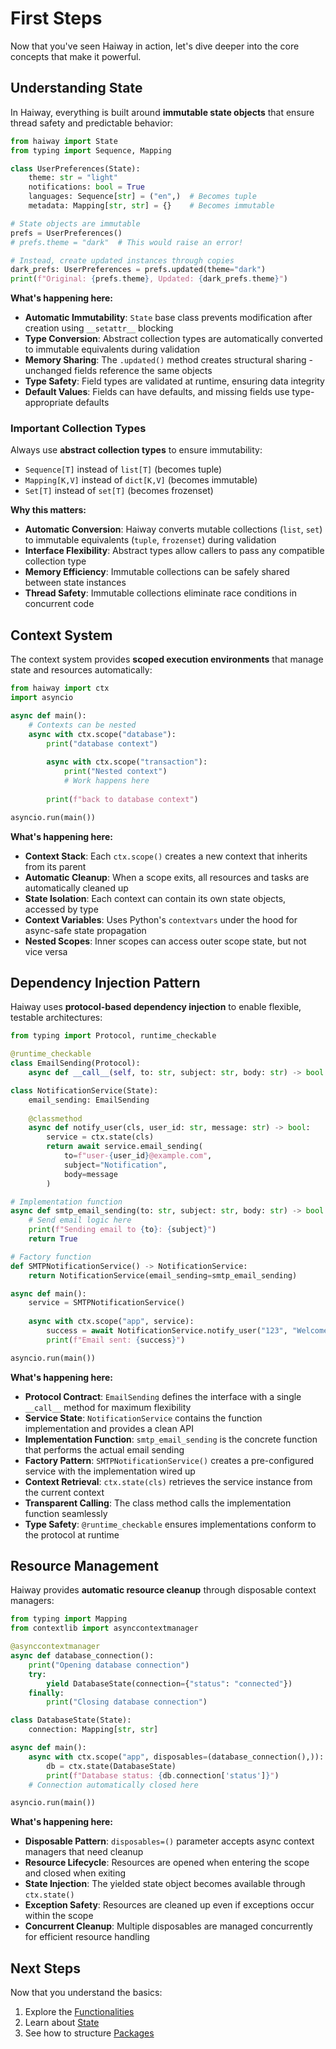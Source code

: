 # First Steps

Now that you've seen Haiway in action, let's dive deeper into the core concepts that make it
powerful.

## Understanding State

In Haiway, everything is built around **immutable state objects** that ensure thread safety and
predictable behavior:

```python
from haiway import State
from typing import Sequence, Mapping

class UserPreferences(State):
    theme: str = "light"
    notifications: bool = True
    languages: Sequence[str] = ("en",)  # Becomes tuple
    metadata: Mapping[str, str] = {}    # Becomes immutable

# State objects are immutable
prefs = UserPreferences()
# prefs.theme = "dark"  # This would raise an error!

# Instead, create updated instances through copies
dark_prefs: UserPreferences = prefs.updated(theme="dark")
print(f"Original: {prefs.theme}, Updated: {dark_prefs.theme}")
```

**What's happening here:**

- **Automatic Immutability**: `State` base class prevents modification after creation using
  `__setattr__` blocking
- **Type Conversion**: Abstract collection types are automatically converted to immutable
  equivalents during validation
- **Memory Sharing**: The `.updated()` method creates structural sharing - unchanged fields
  reference the same objects
- **Type Safety**: Field types are validated at runtime, ensuring data integrity
- **Default Values**: Fields can have defaults, and missing fields use type-appropriate defaults

### Important Collection Types

Always use **abstract collection types** to ensure immutability:

- `Sequence[T]` instead of `list[T]` (becomes tuple)
- `Mapping[K,V]` instead of `dict[K,V]` (becomes immutable)
- `Set[T]` instead of `set[T]` (becomes frozenset)

**Why this matters:**

- **Automatic Conversion**: Haiway converts mutable collections (`list`, `set`) to immutable
  equivalents (`tuple`, `frozenset`) during validation
- **Interface Flexibility**: Abstract types allow callers to pass any compatible collection type
- **Memory Efficiency**: Immutable collections can be safely shared between state instances
- **Thread Safety**: Immutable collections eliminate race conditions in concurrent code

## Context System

The context system provides **scoped execution environments** that manage state and resources
automatically:

```python
from haiway import ctx
import asyncio

async def main():
    # Contexts can be nested
    async with ctx.scope("database"):
        print("database context")
        
        async with ctx.scope("transaction"):
            print("Nested context")
            # Work happens here
            
        print(f"back to database context")

asyncio.run(main())
```

**What's happening here:**

- **Context Stack**: Each `ctx.scope()` creates a new context that inherits from its parent
- **Automatic Cleanup**: When a scope exits, all resources and tasks are automatically cleaned up
- **State Isolation**: Each context can contain its own state objects, accessed by type
- **Context Variables**: Uses Python's `contextvars` under the hood for async-safe state propagation
- **Nested Scopes**: Inner scopes can access outer scope state, but not vice versa

## Dependency Injection Pattern

Haiway uses **protocol-based dependency injection** to enable flexible, testable architectures:

```python
from typing import Protocol, runtime_checkable

@runtime_checkable
class EmailSending(Protocol):
    async def __call__(self, to: str, subject: str, body: str) -> bool: ...

class NotificationService(State):
    email_sending: EmailSending
    
    @classmethod
    async def notify_user(cls, user_id: str, message: str) -> bool:
        service = ctx.state(cls)
        return await service.email_sending(
            to=f"user-{user_id}@example.com",
            subject="Notification",
            body=message
        )

# Implementation function
async def smtp_email_sending(to: str, subject: str, body: str) -> bool:
    # Send email logic here
    print(f"Sending email to {to}: {subject}")
    return True

# Factory function
def SMTPNotificationService() -> NotificationService:
    return NotificationService(email_sending=smtp_email_sending)

async def main():
    service = SMTPNotificationService()
    
    async with ctx.scope("app", service):
        success = await NotificationService.notify_user("123", "Welcome!")
        print(f"Email sent: {success}")

asyncio.run(main())
```

**What's happening here:**

- **Protocol Contract**: `EmailSending` defines the interface with a single `__call__` method for
  maximum flexibility
- **Service State**: `NotificationService` contains the function implementation and provides a clean
  API
- **Implementation Function**: `smtp_email_sending` is the concrete function that performs the
  actual email sending
- **Factory Pattern**: `SMTPNotificationService()` creates a pre-configured service with the
  implementation wired up
- **Context Retrieval**: `ctx.state(cls)` retrieves the service instance from the current context
- **Transparent Calling**: The class method calls the implementation function seamlessly
- **Type Safety**: `@runtime_checkable` ensures implementations conform to the protocol at runtime

## Resource Management

Haiway provides **automatic resource cleanup** through disposable context managers:

```python
from typing import Mapping
from contextlib import asynccontextmanager

@asynccontextmanager
async def database_connection():
    print("Opening database connection")
    try:
        yield DatabaseState(connection={"status": "connected"})
    finally:
        print("Closing database connection")

class DatabaseState(State):
    connection: Mapping[str, str]

async def main():
    async with ctx.scope("app", disposables=(database_connection(),)):
        db = ctx.state(DatabaseState)
        print(f"Database status: {db.connection['status']}")
    # Connection automatically closed here

asyncio.run(main())
```

**What's happening here:**

- **Disposable Pattern**: `disposables=()` parameter accepts async context managers that need
  cleanup
- **Resource Lifecycle**: Resources are opened when entering the scope and closed when exiting
- **State Injection**: The yielded state object becomes available through `ctx.state()`
- **Exception Safety**: Resources are cleaned up even if exceptions occur within the scope
- **Concurrent Cleanup**: Multiple disposables are managed concurrently for efficient resource
  handling

## Next Steps

Now that you understand the basics:

1. Explore the [Functionalities](../guides/functionalities.md)
1. Learn about [State](../guides/state.md)
1. See how to structure [Packages](../guides/packages.md)
